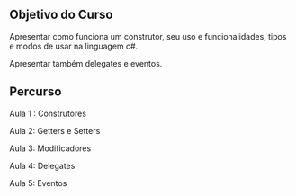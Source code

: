 ## Objetivo do Curso

Apresentar como funciona um construtor, seu uso e funcionalidades, tipos e modos de usar na linguagem c#.

Apresentar também delegates e eventos.



## Percurso

Aula 1 : Construtores

Aula 2: Getters e Setters

Aula 3: Modificadores

Aula 4: Delegates

Aula 5: Eventos

